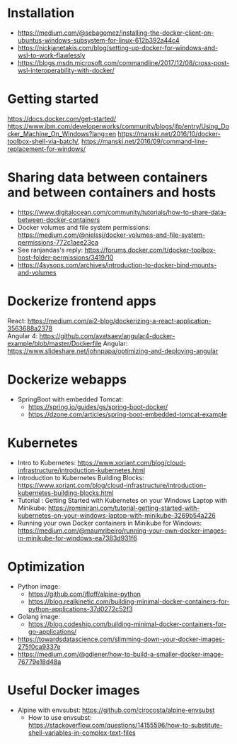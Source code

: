 # Installation
- https://medium.com/@sebagomez/installing-the-docker-client-on-ubuntus-windows-subsystem-for-linux-612b392a44c4
- https://nickjanetakis.com/blog/setting-up-docker-for-windows-and-wsl-to-work-flawlessly
- https://blogs.msdn.microsoft.com/commandline/2017/12/08/cross-post-wsl-interoperability-with-docker/

# Getting started
https://docs.docker.com/get-started/
https://www.ibm.com/developerworks/community/blogs/jfp/entry/Using_Docker_Machine_On_Windows?lang=en
https://manski.net/2016/10/docker-toolbox-shell-via-batch/, https://manski.net/2016/09/command-line-replacement-for-windows/

# Sharing data between containers and between containers and hosts
- https://www.digitalocean.com/community/tutorials/how-to-share-data-between-docker-containers
- Docker volumes and file system permissions: https://medium.com/@nielssj/docker-volumes-and-file-system-permissions-772c1aee23ca
- See ranjandas's reply: https://forums.docker.com/t/docker-toolbox-host-folder-permissions/3419/10
- https://4sysops.com/archives/introduction-to-docker-bind-mounts-and-volumes

# Dockerize frontend apps
React: https://medium.com/ai2-blog/dockerizing-a-react-application-3563688a2378 \
Angular 4: https://github.com/avatsaev/angular4-docker-example/blob/master/Dockerfile
Angular: https://www.slideshare.net/johnpapa/optimizing-and-deploying-angular

# Dockerize webapps
- SpringBoot with embedded Tomcat:
    + https://spring.io/guides/gs/spring-boot-docker/
    + https://dzone.com/articles/spring-boot-embedded-tomcat-example

# Kubernetes
- Intro to Kubernetes: https://www.xoriant.com/blog/cloud-infrastructure/introduction-kubernetes.html
- Introduction to Kubernetes Building Blocks: https://www.xoriant.com/blog/cloud-infrastructure/introduction-kubernetes-building-blocks.html
- Tutorial : Getting Started with Kubernetes on your Windows Laptop with Minikube: https://rominirani.com/tutorial-getting-started-with-kubernetes-on-your-windows-laptop-with-minikube-3269b54a226
- Running your own Docker containers in Minikube for Windows: https://medium.com/@maumribeiro/running-your-own-docker-images-in-minikube-for-windows-ea7383d931f6

# Optimization
- Python image: 
    + https://github.com/jfloff/alpine-python
    + https://blog.realkinetic.com/building-minimal-docker-containers-for-python-applications-37d0272c52f3
- Golang image:
    + https://blog.codeship.com/building-minimal-docker-containers-for-go-applications/
- https://towardsdatascience.com/slimming-down-your-docker-images-275f0ca9337e
- https://medium.com/@gdiener/how-to-build-a-smaller-docker-image-76779e18d48a

# Useful Docker images
- Alpine with envsubst: https://github.com/cirocosta/alpine-envsubst
    + How to use envsubst: https://stackoverflow.com/questions/14155596/how-to-substitute-shell-variables-in-complex-text-files
